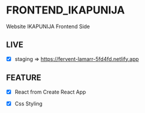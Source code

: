 # FRONTEND_IKAPUNIJA
Website IKAPUNIJA Frontend Side

## LIVE
 - [x] staging => https://fervent-lamarr-5fd4fd.netlify.app

## FEATURE
 - [x] React from Create React App
 - [x] Css Styling

